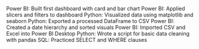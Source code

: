 Power BI: Built first dashboard with card and bar chart
Power BI: Applied slicers and filters to dashboard
Python: Visualized data using matplotlib and seaborn
Python: Exported a processed DataFrame to CSV
Power BI: Created a date hierarchy and sorted visuals
Power BI: Imported CSV and Excel into Power BI Desktop
Python: Wrote a script for basic data cleaning with pandas
SQL: Practiced SELECT and WHERE clauses
